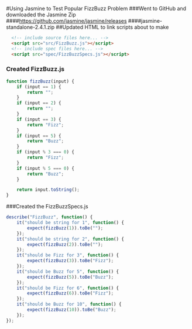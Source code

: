 #Using Jasmine to Test Popular FizzBuzz Problem
###Went to GitHub and downloaded the Jasmine Zip
####https://github.com/jasmine/jasmine/releases
####jasmine-standalone-2.4.1.zip
##Updated HTML to link scripts about to make
```html
  <!-- include source files here... -->
  <script src="src/FizzBuzz.js"></script>
  <!-- include spec files here... -->
  <script src="spec/FizzBuzzSpecs.js"></script>
```
### Created FizzBuzz.js
```js
function fizzBuzz(input) {
    if (input == 1) {
        return "";
    }
    if (input == 2) {
        return "";
    }
    if (input == 3) {
        return "Fizz";
    }
    if (input == 5) {
        return "Buzz";
    }
    if (input % 3 === 0) {
        return "Fizz";
    }
    if (input % 5 === 0) {
        return "Buzz";
    }

    return input.toString();
}
```
###Created the FizzBuzzSpecs.js
```js
describe("FizzBuzz", function() {
    it("should be string for 1", function() {
        expect(fizzBuzz(1)).toBe("");
    });
    it("should be string for 2", function() {
        expect(fizzBuzz(2)).toBe("");
    });
    it("should be Fizz for 3", function() {
        expect(fizzBuzz(3)).toBe("Fizz");
    });
    it("should be Buzz for 5", function() {
        expect(fizzBuzz(5)).toBe("Buzz");
    });
    it("should be Fizz for 6", function() {
        expect(fizzBuzz(6)).toBe("Fizz");
    });
    it("should be Buzz for 10", function() {
        expect(fizzBuzz(10)).toBe("Buzz");
    });
});
```

